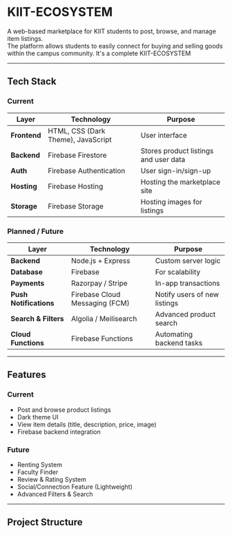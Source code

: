 # KIIT-ECOSYSTEM

A web-based marketplace for KIIT students to post, browse, and manage item listings.  
The platform allows students to easily connect for buying and selling goods within the campus community.
It's a complete KIIT-ECOSYSTEM

---

## Tech Stack

### Current
| Layer         | Technology | Purpose |
|---------------|------------|---------|
| **Frontend**  | HTML, CSS (Dark Theme), JavaScript | User interface |
| **Backend**   | Firebase Firestore | Stores product listings and user data |
| **Auth**      | Firebase Authentication | User sign-in/sign-up |
| **Hosting**   | Firebase Hosting | Hosting the marketplace site |
| **Storage**   | Firebase Storage | Hosting images for listings |

### Planned / Future
| Layer         | Technology | Purpose |
|---------------|------------|---------|
| **Backend**   | Node.js + Express | Custom server logic |
| **Database**  | Firebase | For scalability |
| **Payments**  | Razorpay / Stripe | In-app transactions |
| **Push Notifications** | Firebase Cloud Messaging (FCM) | Notify users of new listings |
| **Search & Filters** | Algolia / Meilisearch | Advanced product search |
| **Cloud Functions** | Firebase Functions | Automating backend tasks |

---

## Features

### Current
- Post and browse product listings
- Dark theme UI
- View item details (title, description, price, image)
- Firebase backend integration

### Future
- Renting System
- Faculty Finder
- Review & Rating System
- Social/Connection Feature (Lightweight)
- Advanced Filters & Search

---

## Project Structure
